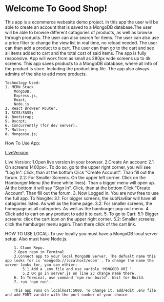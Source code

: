 # Welcome To Good Shop! #

This app is a ecommerce webesite demo project. In this app the user will be able to create an account that is saved to a MongoDB database.The user will be able to browse different catagories of products, as well as browse through products. The user can also search for items. The user can also use a price filter to change the view list in real time, no reload needed. The user can than add a product to a cart. The user can than go to the cart and see all items added to cart and the total cost of said items. The app is fully responsive. App will work from as small as 280px wide screens up to 4k screens. This app saves products to a MongoDB database, where all info of the product is store. Including the product img file. The app also always admins of the site to add more products.

    Technology Used:
    1. MERN Stack
        MongoDB,
        Express.js,
        React,
        Node.js
    2. React Browser Router,
    3. SCSS/SASS;
    4. Bootstrap;
    5. Bycrpt;
    6. Concurrently (for dev server);
    7. Multer;
    8. Mongoose.js;


How To Use App:

[LiveVersion](https://aaronb22goodshop.herokuapp.com/)


Live Version:
    1.Open live version in your browser.
    2.Create An account:
        2.1 On screens 1400px<. To do so, go to the upper right corner, you will see "Log In". Click, than at the bottom Click "Create Account". Than fill out the forum.
        2.2: For Smaller Screens. On the upper left corner. Click on the Hamburger Menu (the three white lines). Than a bigger menu will open up. At the bottom it will say "Sign In". Click, than at the bottom Click "Create Account". Than fill out the forum.
    3. Now Logged in. You are now free to use the full app. To Navgite:
        3.1: For bigger screens, the subNavBar will have all catagories listed. As well as the home page.
        3.2: For smaller screens, the homepage as all categories. As well as the hamburger pop out menu.
    4. Click add to cart on any product to add it to cart.
    5. To go to Cart:
        5.1: Bigger screens: click the cart icon on the upper right corner.
        5.2: Smaller screens: click the hamburger menu again. Than there click of the cart link.
    
HOW TO USE LOCAL:
        To use locally you must have a MongoDB local server setup. Also must have Node.js.

        1. Clone Repo.
        2.Open repo in Terminal.
        3.Connect app to your local MongoDB Server. The defualt name this app looks for is 'mongodb://localhost/ecom' . To change the name the server looks for, you can ethier:
            5.1 Add a .env file and use varible 'MONGODB_URI '. 
            5.2 OR go in server.js on line 23 change name there.
        6. In Terminal, use command 'npm run build'. Wait for Build.
        7. run 'npm run'.
        
        This app runs on localhost:5000. To Change it, add/edit .env file and add PORT varible with the port number of your choice
        
        